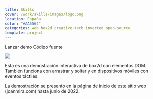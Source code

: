 ```yaml
---
title: Skills
cover: /work/skills/images/logo.png
location: España
color: "#AA5564"
categories: web box2d creative-tech inverted open-source
template: project
---
```


<p class="align-center">
<a class="btn external" role="button" href="https://gazpachu.github.io/skills/" target="_blank">Lanzar demo</a> <a class="btn github" role="button" href="https://github.com/gazpachu/skills" target="_blank">Código fuente</a>
</p>

![](/work/skills/images/1.png)

Esta es una demostración interactiva de box2d con elementos DOM. También funciona con arrastrar y soltar y en dispositivos móviles con eventos táctiles.

La demostración se presentó en la página de inicio de este sitio web (joanmira.com) hasta junio de 2022.
